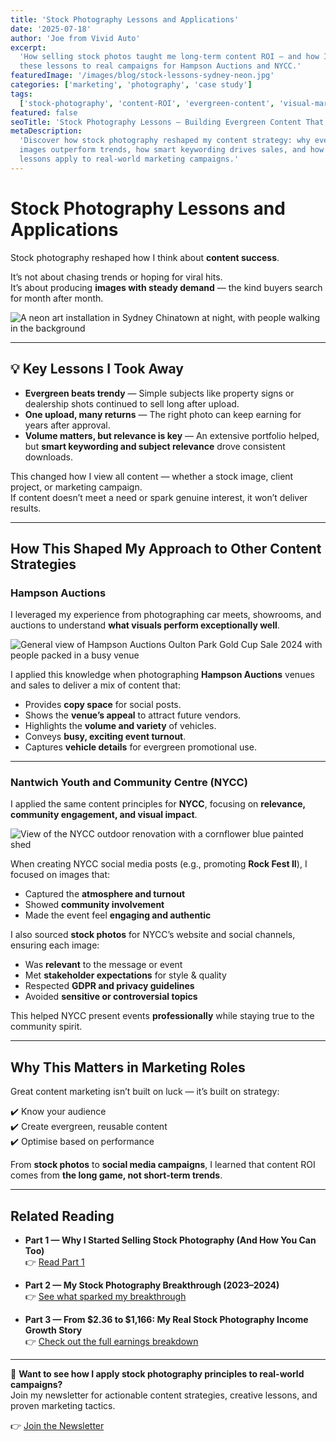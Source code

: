 ```yaml
---
title: 'Stock Photography Lessons and Applications'
date: '2025-07-18'
author: 'Joe from Vivid Auto'
excerpt:
  'How selling stock photos taught me long-term content ROI — and how I applied
  these lessons to real campaigns for Hampson Auctions and NYCC.'
featuredImage: '/images/blog/stock-lessons-sydney-neon.jpg'
categories: ['marketing', 'photography', 'case study']
tags:
  ['stock-photography', 'content-ROI', 'evergreen-content', 'visual-marketing']
featured: false
seoTitle: 'Stock Photography Lessons — Building Evergreen Content That Sells'
metaDescription:
  'Discover how stock photography reshaped my content strategy: why evergreen
  images outperform trends, how smart keywording drives sales, and how these
  lessons apply to real-world marketing campaigns.'
---
```


# Stock Photography Lessons and Applications

Stock photography reshaped how I think about **content success**.

It’s not about chasing trends or hoping for viral hits.  
It’s about producing **images with steady demand** — the kind buyers search for
month after month.

![A neon art installation in Sydney Chinatown at night, with people walking in the background](/images/blog/neon-sydney-chinatown.jpg)

---

## 💡 Key Lessons I Took Away

- **Evergreen beats trendy** — Simple subjects like property signs or dealership
  shots continued to sell long after upload.
- **One upload, many returns** — The right photo can keep earning for years
  after approval.
- **Volume matters, but relevance is key** — An extensive portfolio helped, but
  **smart keywording and subject relevance** drove consistent downloads.

This changed how I view all content — whether a stock image, client project, or
marketing campaign.  
If content doesn’t meet a need or spark genuine interest, it won’t deliver
results.

---

## How This Shaped My Approach to Other Content Strategies

### Hampson Auctions

I leveraged my experience from photographing car meets, showrooms, and auctions
to understand **what visuals perform exceptionally well**.

![General view of Hampson Auctions Oulton Park Gold Cup Sale 2024 with people packed in a busy venue](/images/blog/hampson-auctions-oulton.jpg)

I applied this knowledge when photographing **Hampson Auctions** venues and
sales to deliver a mix of content that:

- Provides **copy space** for social posts.
- Shows the **venue’s appeal** to attract future vendors.
- Highlights the **volume and variety** of vehicles.
- Conveys **busy, exciting event turnout**.
- Captures **vehicle details** for evergreen promotional use.

---

### Nantwich Youth and Community Centre (NYCC)

I applied the same content principles for **NYCC**, focusing on **relevance,
community engagement, and visual impact**.

![View of the NYCC outdoor renovation with a cornflower blue painted shed](/images/blog/nycc-outdoor-renovation.jpg)

When creating NYCC social media posts (e.g., promoting **Rock Fest II**), I
focused on images that:

- Captured the **atmosphere and turnout**
- Showed **community involvement**
- Made the event feel **engaging and authentic**

I also sourced **stock photos** for NYCC’s website and social channels, ensuring
each image:

- Was **relevant** to the message or event
- Met **stakeholder expectations** for style & quality
- Respected **GDPR and privacy guidelines**
- Avoided **sensitive or controversial topics**

This helped NYCC present events **professionally** while staying true to the
community spirit.

---

## Why This Matters in Marketing Roles

Great content marketing isn’t built on luck — it’s built on strategy:

✔️ Know your audience  
✔️ Create evergreen, reusable content  
✔️ Optimise based on performance

From **stock photos** to **social media campaigns**, I learned that content ROI
comes from **the long game, not short-term trends**.

---

## Related Reading

- **Part 1 — Why I Started Selling Stock Photography (And How You Can Too)**  
  👉 [Read Part 1](/blog/stock-photography-getting-started)

- **Part 2 — My Stock Photography Breakthrough (2023–2024)**  
  👉 [See what sparked my breakthrough](/blog/stock-photography-breakthrough)

- **Part 3 — From $2.36 to $1,166: My Real Stock Photography Income Growth
  Story**  
  👉 [Check out the full earnings breakdown](/blog/stock-photography-income-growth)

---

📩 **Want to see how I apply stock photography principles to real-world
campaigns?**  
Join my newsletter for actionable content strategies, creative lessons, and
proven marketing tactics.

👉 [Join the Newsletter](/newsletter)
